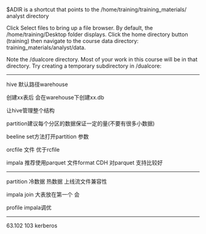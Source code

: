 $ADIR is a shortcut that points to the /home/training/training_materials/
analyst directory

Click Select files to bring up a file browser. By default, the
/home/training/Desktop folder displays. Click the home directory button
(training) then navigate to the course data directory:
training_materials/analyst/data.


Note the /dualcore directory. Most of your work in this course will be in that
directory. Try creating a temporary subdirectory in /dualcore:


---
hive 默认路径warehouse

创建xx表后 会在warehouse下创建xx.db

让hive管理整个结构

partition建议每个分区的数据保证一定的量(不要有很多小数据)

beeline set方法打开partition 参数


orcfile 文件 优于rcfile 

impala 推荐使用parquet 文件format 
CDH 对parquet 支持比较好


---
partition 
冷数据 热数据 上线流文件兼容性

impala join 大表放在第一个 会


profile impala调优


---
63.102 103 kerberos